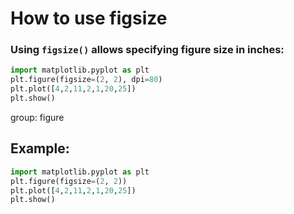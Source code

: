 # How to use figsize

### Using `figsize()` allows specifying figure size in inches:

```python
import matplotlib.pyplot as plt
plt.figure(figsize=(2, 2), dpi=80)
plt.plot([4,2,11,2,1,20,25])
plt.show()
```


group: figure

## Example: 
```python
import matplotlib.pyplot as plt
plt.figure(figsize=(2, 2))
plt.plot([4,2,11,2,1,20,25])
plt.show()
```

